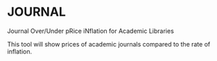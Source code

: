 # JOURNAL
Journal Over/Under pRice iNflation for Academic Libraries

This tool will show prices of academic journals compared to the rate of inflation.
